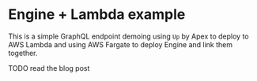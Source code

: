 # Engine + Lambda example

This is a simple GraphQL endpoint demoing using `Up` by Apex to deploy to AWS Lambda and using AWS Fargate to deploy Engine and link them together.

TODO read the blog post
